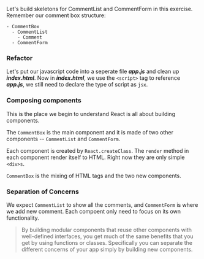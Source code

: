 Let's build skeletons for CommentList and CommentForm in this exercise. Remember our comment box structure:

```
- CommentBox
  - CommentList
    - Comment
  - CommentForm
```

### Refactor

Let's put our javascript code into a seperate file ***app.js*** and clean up ***index.html***. Now in ***index.html***,
we use the `<script>` tag to reference ***app.js***, we still need to declare the type of script as `jsx`.

### Composing components

This is the place we begin to understand React is all about building components.

The `CommentBox` is the main component and it is made of two other components -- `CommentList` and `CommentForm`. 

Each component is created by `React.createClass`. The `render` method in each component render itself to HTML. Right now they 
are only simple `<div>s`.

`CommentBox` is the mixing of HTML tags and the two new components.  

### Separation of Concerns

We expect `CommentList` to show all the comments, and `CommentForm` is where we add new comment. Each compoent 
only need to focus on its own functionality. 

> By building modular components that reuse other components with well-defined interfaces,
you get much of the same benefits that you get by using functions or classes. Specifically you can separate the different 
concerns of your app simply by building new components. 


